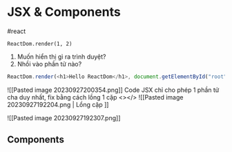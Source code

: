 # JSX & Components
#react

`ReactDom.render(1, 2)`
1. Muốn hiển thị gì ra trình duyệt?
2. Nhồi vào phần tử nào?
```js
ReactDom.render(<h1>Hello ReactDom</h1>, document.getElementById("root"));
```
![[Pasted image 20230927200354.png]]
Code JSX chỉ cho phép 1 phần tử cha duy nhất, fix bằng cách lồng 1 cặp <></>
![[Pasted image 20230927192204.png | Lồng cặp ]]

![[Pasted image 20230927192307.png]]
## Components
